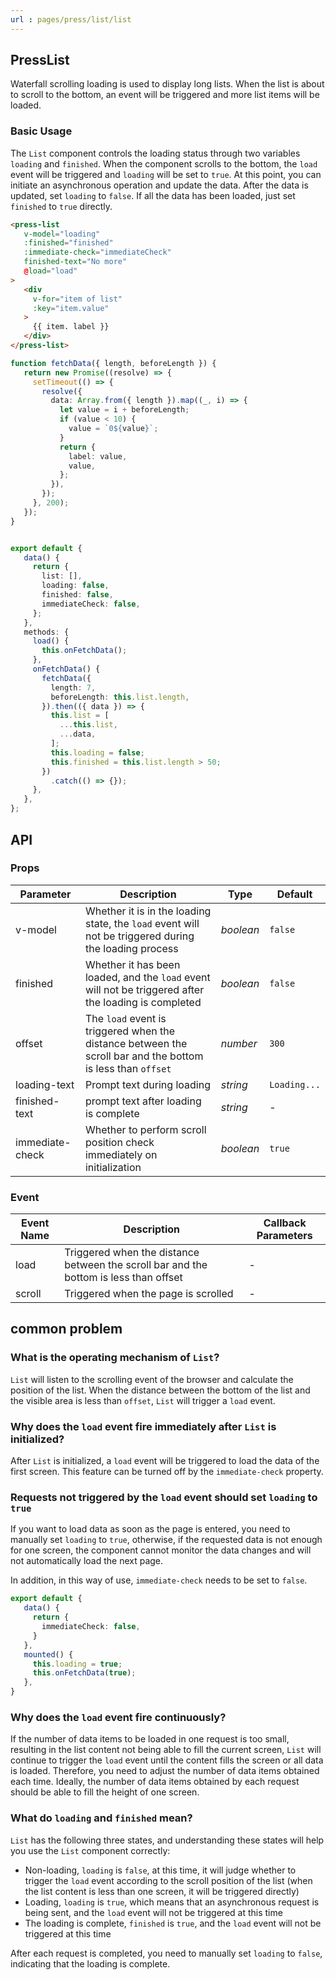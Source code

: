 ```yaml
---
url : pages/press/list/list
---
```


## PressList 

Waterfall scrolling loading is used to display long lists. When the list is about to scroll to the bottom, an event will be triggered and more list items will be loaded.

### Basic Usage

The `List` component controls the loading status through two variables `loading` and `finished`. When the component scrolls to the bottom, the `load` event will be triggered and `loading` will be set to `true`. At this point, you can initiate an asynchronous operation and update the data. After the data is updated, set `loading` to `false`. If all the data has been loaded, just set `finished` to `true` directly.

```html
<press-list
   v-model="loading"
   :finished="finished"
   :immediate-check="immediateCheck"
   finished-text="No more"
   @load="load"
>
   <div
     v-for="item of list"
     :key="item.value"
   >
     {{ item. label }}
   </div>
</press-list>
```

```ts
function fetchData({ length, beforeLength }) {
   return new Promise((resolve) => {
     setTimeout(() => {
       resolve({
         data: Array.from({ length }).map((_, i) => {
           let value = i + beforeLength;
           if (value < 10) {
             value = `0${value}`;
           }
           return {
             label: value,
             value,
           };
         }),
       });
     }, 200);
   });
}


export default {
   data() {
     return {
       list: [],
       loading: false,
       finished: false,
       immediateCheck: false,
     };
   },
   methods: {
     load() {
       this.onFetchData();
     },
     onFetchData() {
       fetchData({
         length: 7,
         beforeLength: this.list.length,
       }).then(({ data }) => {
         this.list = [
           ...this.list,
           ...data,
         ];
         this.loading = false;
         this.finished = this.list.length > 50;
       })
         .catch(() => {});
     },
   },
};
```

## API

### Props


| Parameter       | Description                                                                                                 | Type      | Default      |
| --------------- | ----------------------------------------------------------------------------------------------------------- | --------- | ------------ |
| v-model         | Whether it is in the loading state, the `load` event will not be triggered during the loading process       | _boolean_ | `false`      |
| finished        | Whether it has been loaded, and the `load` event will not be triggered after the loading is completed       | _boolean_ | `false`      |
| offset          | The `load` event is triggered when the distance between the scroll bar and the bottom is less than `offset` | _number_  | `300`        |
| loading-text    | Prompt text during loading                                                                                  | _string_  | `Loading...` |
| finished-text   | prompt text after loading is complete                                                                       | _string_  | -            |
| immediate-check | Whether to perform scroll position check immediately on initialization                                      | _boolean_ | `true`       |

### Event


| Event Name | Description                                                                           | Callback Parameters |
| ---------- | ------------------------------------------------------------------------------------- | ------------------- |
| load       | Triggered when the distance between the scroll bar and the bottom is less than offset | -                   |
| scroll     | Triggered when the page is scrolled                                                   | -                   |


## common problem


### What is the operating mechanism of `List`?

`List` will listen to the scrolling event of the browser and calculate the position of the list. When the distance between the bottom of the list and the visible area is less than `offset`, `List` will trigger a `load` event.

### Why does the `load` event fire immediately after `List` is initialized?

After `List` is initialized, a `load` event will be triggered to load the data of the first screen. This feature can be turned off by the `immediate-check` property.


### Requests not triggered by the `load` event should set `loading` to `true`

If you want to load data as soon as the page is entered, you need to manually set `loading` to `true`, otherwise, if the requested data is not enough for one screen, the component cannot monitor the data changes and will not automatically load the next page.

In addition, in this way of use, `immediate-check` needs to be set to `false`.

```ts
export default {
   data() {
     return {
       immediateCheck: false,
     }
   },
   mounted() {
     this.loading = true;
     this.onFetchData(true);
   },
}
```


### Why does the `load` event fire continuously?

If the number of data items to be loaded in one request is too small, resulting in the list content not being able to fill the current screen, `List` will continue to trigger the `load` event until the content fills the screen or all data is loaded. Therefore, you need to adjust the number of data items obtained each time. Ideally, the number of data items obtained by each request should be able to fill the height of one screen.

### What do `loading` and `finished` mean?

`List` has the following three states, and understanding these states will help you use the `List` component correctly:

- Non-loading, `loading` is `false`, at this time, it will judge whether to trigger the `load` event according to the scroll position of the list (when the list content is less than one screen, it will be triggered directly)
- Loading, `loading` is `true`, which means that an asynchronous request is being sent, and the `load` event will not be triggered at this time
- The loading is complete, `finished` is `true`, and the `load` event will not be triggered at this time

After each request is completed, you need to manually set `loading` to `false`, indicating that the loading is complete.